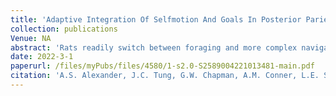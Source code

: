 ```yaml
---
title: 'Adaptive Integration Of Selfmotion And Goals In Posterior Parietal Cortex'
collection: publications
Venue: NA 
abstract: 'Rats readily switch between foraging and more complex navigational behaviors such as pursuit of other rats or prey These tasks require vastly different tracking of multiple behaviorally signicant variables including selfmotion state To explore whether navigational context modulates selfmotion tracking we examined selfmotion tuning in posterior parietal cortex neurons during foraging versus visual target pursuit Animals performing the pursuit task demonstrate predictive processing of target trajectories by anticipating and intercepting them Relative to foraging pursuit yields multiplicative gain modulation of selfmotion tuning and enhances selfmotion state decoding Selfmotion sensitivity in parietal cortex neurons is on average history dependent regardless of behavioral context but the temporal window of selfmotion integration extends during target pursuit Finally many selfmotionsensitive neurons conjunctively track the visual target position relative to the animal Thus posterior parietal cortex functions to integrate the location of navigationally relevant target stimuli into an ongoing representation of past present and future locomotor trajectories'
date: 2022-3-1
paperurl: /files/myPubs/files/4580/1-s2.0-S2589004221013481-main.pdf
citation: 'A.S. Alexander, J.C. Tung, G.W. Chapman, A.M. Conner, L.E. Shelley, M.E. Hasselmo, D.A. Nitz. "Adaptive Integration Of Selfmotion And Goals In Posterior Parietal Cortex", <i>Cell Reports</i>, 2022.'
---
```

